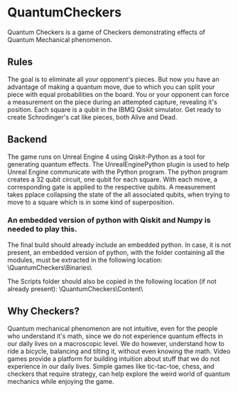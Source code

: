 # QuantumCheckers
 Quantum Checkers is a game of Checkers demonstrating effects of Quantum Mechanical phenomenon.
 
## Rules

The goal is to eliminate all your opponent's pieces. But now you have an advantage of making a quantum move, due to which you can split your piece with equal probabilities on the board. You or your opponent can force a measurement on the piece during an attempted capture, revealing it's position. Each square is a qubit in the IBMQ Qiskit simulator.  Get ready to create Schrodinger's cat like pieces, both Alive and Dead.

## Backend

The game runs on Unreal Engine 4 using Qiskit-Python as a tool for generating quantum effects. The UnrealEnginePython plugin is used to help Unreal Engine communicate with the Python program. The python program creates a 32 qubit circuit, one qubit for each square. With each move, a corresponding gate is applied to the respective qubits. A measurement takes pplace collapsing the state of the all associated qubits, when trying to move to a square which is in some kind of superposition.

### An embedded version of python with Qiskit and Numpy is needed to play this.

The final build should already include an embedded python. In case, it is not present, an embedded version of python, with the folder containing all the modules, must be extracted in the following location: <GameFolder>\QuantumCheckers\Binaries\

The Scripts folder should also be copied in the following location (if not already present): <GameFolder>\QuantumCheckers\Content\


## Why Checkers?
Quantum mechanical phenomenon are not intuitive, even for the people who understand it's math, since we do not experience quantum effects in our daily lives on a macroscopic level. We do however, understand how to ride a bicycle, balancing and tilting it, without even knowing the math. Video games provide a platform for building intuition about stuff that we do not experience in our daily lives. Simple games like tic-tac-toe, chess, and checkers that require strategy, can help explore the weird world of quantum mechanics while enjoying the game.
 
